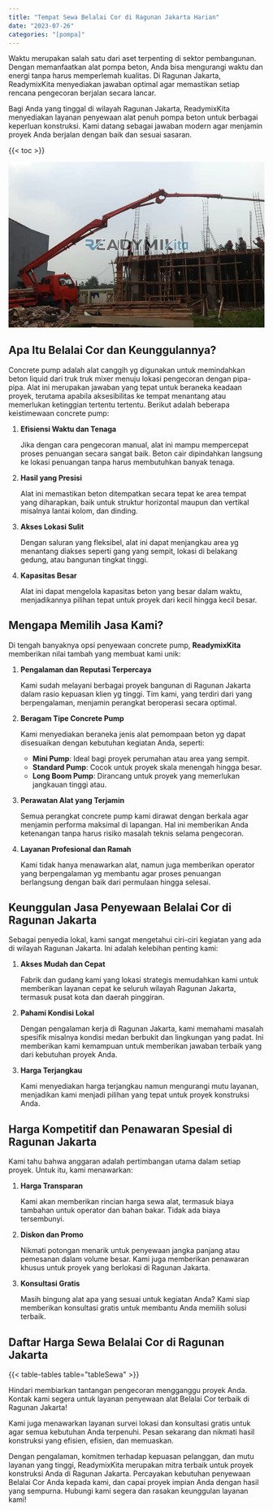 ```yaml
---
title: "Tempat Sewa Belalai Cor di Ragunan Jakarta Harian"
date: "2023-07-26"
categories: "[pompa]"
---
```


Waktu merupakan salah satu dari aset terpenting di sektor pembangunan. Dengan memanfaatkan alat pompa beton, Anda bisa mengurangi waktu dan energi tanpa harus memperlemah kualitas. Di Ragunan Jakarta, ReadymixKita menyediakan jawaban optimal agar memastikan setiap rencana pengecoran berjalan secara lancar.

Bagi Anda yang tinggal di wilayah Ragunan Jakarta, ReadymixKita menyediakan layanan penyewaan alat penuh pompa beton untuk berbagai keperluan konstruksi. Kami datang sebagai jawaban modern agar menjamin proyek Anda berjalan dengan baik dan sesuai sasaran.

{{< toc >}}

![Tempat Sewa Belalai Cor di Ragunan Jakarta Harian](/images/pompa/sewa-pompa-19.jpg)

## Apa Itu Belalai Cor dan Keunggulannya?

Concrete pump adalah alat canggih yg digunakan untuk memindahkan beton liquid dari truk truk mixer menuju lokasi pengecoran dengan pipa-pipa. Alat ini merupakan jawaban yang tepat untuk beraneka keadaan proyek, terutama apabila aksesibilitas ke tempat menantang atau memerlukan ketinggian tertentu tertentu. Berikut adalah beberapa keistimewaan concrete pump:

1. **Efisiensi Waktu dan Tenaga**

   Jika dengan cara pengecoran manual, alat ini mampu mempercepat proses penuangan secara sangat baik. Beton cair dipindahkan langsung ke lokasi penuangan tanpa harus membutuhkan banyak tenaga.

2. **Hasil yang Presisi**

   Alat ini memastikan beton ditempatkan secara tepat ke area tempat yang diharapkan, baik untuk struktur horizontal maupun dan vertikal misalnya lantai kolom, dan dinding.

3. **Akses Lokasi Sulit**

   Dengan saluran yang fleksibel, alat ini dapat menjangkau area yg menantang diakses seperti gang yang sempit, lokasi di belakang gedung, atau bangunan tingkat tinggi.

4. **Kapasitas Besar**

   Alat ini dapat mengelola kapasitas beton yang besar dalam waktu, menjadikannya pilihan tepat untuk proyek dari kecil hingga kecil besar.

## Mengapa Memilih Jasa Kami?

Di tengah banyaknya opsi penyewaan concrete pump, **ReadymixKita** memberikan nilai tambah yang membuat kami unik:

1. **Pengalaman dan Reputasi Terpercaya**

   Kami sudah melayani berbagai proyek bangunan di Ragunan Jakarta dalam rasio kepuasan klien yg tinggi. Tim kami, yang terdiri dari yang berpengalaman, menjamin perangkat beroperasi secara optimal.

2. **Beragam Tipe Concrete Pump**

   Kami menyediakan beraneka jenis alat pemompaan beton yg dapat disesuaikan dengan kebutuhan kegiatan Anda, seperti:
   - **Mini Pump**: Ideal bagi proyek perumahan atau area yang sempit.
   - **Standard Pump**: Cocok untuk proyek skala menengah hingga besar.
   - **Long Boom Pump**: Dirancang untuk proyek yang memerlukan jangkauan tinggi atau.

3. **Perawatan Alat yang Terjamin**

   Semua perangkat concrete pump kami dirawat dengan berkala agar menjamin performa maksimal di lapangan. Hal ini memberikan Anda ketenangan tanpa harus risiko masalah teknis selama pengecoran.

4. **Layanan Profesional dan Ramah**

   Kami tidak hanya menawarkan alat, namun juga memberikan operator yang berpengalaman yg membantu agar proses penuangan berlangsung dengan baik dari permulaan hingga selesai.

## Keunggulan Jasa Penyewaan Belalai Cor di Ragunan Jakarta

Sebagai penyedia lokal, kami sangat mengetahui ciri-ciri kegiatan yang ada di wilayah Ragunan Jakarta. Ini adalah kelebihan penting kami:

1. **Akses Mudah dan Cepat**

   Fabrik dan gudang kami yang lokasi strategis memudahkan kami untuk memberikan layanan cepat ke seluruh wilayah Ragunan Jakarta, termasuk pusat kota dan daerah pinggiran.

2. **Pahami Kondisi Lokal**

   Dengan pengalaman kerja di Ragunan Jakarta, kami memahami masalah spesifik misalnya kondisi medan berbukit dan lingkungan yang padat. Ini memberikan kami kemampuan untuk memberikan jawaban terbaik yang dari kebutuhan proyek Anda.

3. **Harga Terjangkau**

   Kami menyediakan harga terjangkau namun mengurangi mutu layanan, menjadikan kami menjadi pilihan yang tepat untuk proyek konstruksi Anda.

## Harga Kompetitif dan Penawaran Spesial di Ragunan Jakarta

Kami tahu bahwa anggaran adalah pertimbangan utama dalam setiap proyek. Untuk itu, kami menawarkan:

1. **Harga Transparan**

   Kami akan memberikan rincian harga sewa alat, termasuk biaya tambahan untuk operator dan bahan bakar. Tidak ada biaya tersembunyi.

2. **Diskon dan Promo**

   Nikmati potongan menarik untuk penyewaan jangka panjang atau pemesanan dalam volume besar. Kami juga memberikan penawaran khusus untuk proyek yang berlokasi di Ragunan Jakarta.

3. **Konsultasi Gratis**

   Masih bingung alat apa yang sesuai untuk kegiatan Anda? Kami siap memberikan konsultasi gratis untuk membantu Anda memilih solusi terbaik.

## Daftar Harga Sewa Belalai Cor di Ragunan Jakarta

{{< table-tables table="tableSewa" >}}

Hindari membiarkan tantangan pengecoran mengganggu proyek Anda. Kontak kami segera untuk layanan penyewaan alat Belalai Cor terbaik di Ragunan Jakarta!

Kami juga menawarkan layanan survei lokasi dan konsultasi gratis untuk agar semua kebutuhan Anda terpenuhi. Pesan sekarang dan nikmati hasil konstruksi yang efisien, efisien, dan memuaskan.

Dengan pengalaman, komitmen terhadap kepuasan pelanggan, dan mutu layanan yang tinggi, ReadymixKita merupakan mitra terbaik untuk proyek konstruksi Anda di Ragunan Jakarta. Percayakan kebutuhan penyewaan Belalai Cor Anda kepada kami, dan capai proyek impian Anda dengan hasil yang sempurna. Hubungi kami segera dan rasakan keunggulan layanan kami!